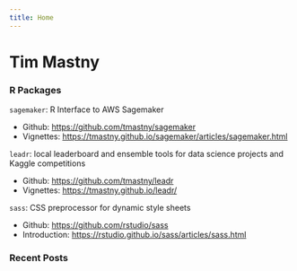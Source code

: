 ```yaml
---
title: Home
---
```


# Tim Mastny

### R Packages

`sagemaker`: R Interface to AWS Sagemaker

  - Github: https://github.com/tmastny/sagemaker
  - Vignettes: https://tmastny.github.io/sagemaker/articles/sagemaker.html

`leadr`: local leaderboard and ensemble tools for data science projects and Kaggle competitions
  
  - Github: https://github.com/tmastny/leadr
  - Vignettes: https://tmastny.github.io/leadr/

`sass`: CSS preprocessor for dynamic style sheets
  
  - Github: https://github.com/rstudio/sass
  - Introduction: https://rstudio.github.io/sass/articles/sass.html

### Recent Posts